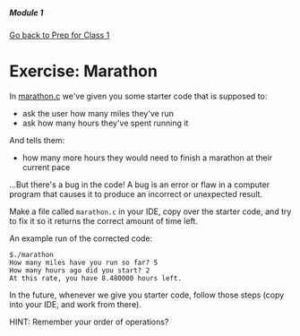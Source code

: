 ##### Module 1

[Go back to Prep for Class 1](../../class1-prep#math-numeric-types)

# Exercise: Marathon

In [marathon.c](./marathon.html) we've given you some starter code that is supposed to:
- ask the user how many miles they've run
- ask how many hours they've spent running it

And tells them:
- how many more hours they would need to finish a marathon at their current pace

...But there's a bug in the code! A bug is an error or flaw in a computer program that causes it to produce an incorrect or unexpected result.

Make a file called `marathon.c` in your IDE, copy over the starter code, and try to fix it so it returns the correct amount of time left.

An example run of the corrected code:
```nohighlight
$./marathon
How many miles have you run so far? 5
How many hours ago did you start? 2
At this rate, you have 8.480000 hours left.
```

In the future, whenever we give you starter code, follow those steps (copy into your IDE, and work from there). 

HINT: Remember your order of operations?
